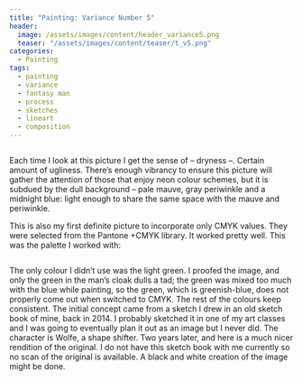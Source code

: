 ```yaml
---
title: "Painting: Variance Number 5"
header:
  image: /assets/images/content/header_variance5.png
  teaser: "/assets/images/content/teaser/t_v5.png"
categories:
  - Painting
tags:
  - painting
  - variance
  - fantasy man
  - process
  - sketches
  - lineart
  - composition
---
```

  
<img src="{{ stuffostuff.com }}{{ site.baseurl }}/assets/images/gallery/wolfe1_copy_3_lineart_2.png" alt=""> 

Each time I look at this picture I get the sense of – dryness –. Certain amount of ugliness. There’s enough vibrancy to ensure this picture will gather the attention of those that enjoy neon colour schemes, but it is subdued by the dull background – pale mauve, gray periwinkle and a midnight blue: light enough to share the same space with the mauve and periwinkle.

This is also my first definite picture to incorporate only CMYK values. They were selected from the Pantone +CMYK library. It worked pretty well. This was the palette I worked with:

<img src="{{ stuffostuff.com }}{{ site.baseurl }}/assets/images/content/september/palette.png" alt="">

The only colour I didn’t use was the light green. 
I proofed the image, and only the green in the man’s cloak dulls a tad; the green was mixed too much with the blue while painting, so the green, which is greenish-blue, does not properly come out when switched to CMYK. The rest of the colours keep consistent.
The initial concept came from a sketch I drew in an old sketch book of mine, back in 2014. I probably sketched it in one of my art classes and I was going to eventually plan it out as an image but I never did. The character is Wolfe, a shape shifter. Two years later, and here is a much nicer rendition of the original. I do not have this sketch book with me currently so no scan of the original is available. 
A black and white creation of the image might be done. 

<img src="{{ stuffostuff.com }}{{ site.baseurl }}/assets/images/content/wolfe1_lineart.png" caption="Wolfe lineart" alt="">

